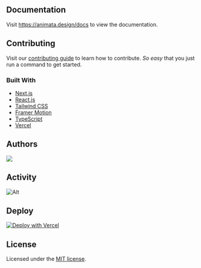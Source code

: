 ## Documentation

Visit https://animata.design/docs to view the documentation.

## Contributing

Visit our [contributing guide](https://animata.design/docs/contributing) to learn how to contribute. _So easy_ that you just run a command to get started.

### Built With

- [Next.js](https://nextjs.org/?ref=animata.design)
- [React.js](https://reactjs.org/?ref=animata.design)
- [Tailwind CSS](https://tailwindcss.com/?ref=animata.design)
- [Framer Motion](https://www.framer.com/motion/?ref=animata.design)
- [TypeScript](https://www.typescriptlang.org/?ref=animata.design)
- [Vercel](https://vercel.com/?ref=animata.design)

## Authors

<a href="https://github.com/codse/animata/graphs/contributors">
  <img src="https://contrib.rocks/image?repo=codse/animata" />
</a>

## Activity

![Alt](https://repobeats.axiom.co/api/embed/e38b0585b184d8d9426620096bba5af194ccafde.svg "Repobeats analytics image")

## Deploy

[![Deploy with Vercel](https://vercel.com/button)](https://vercel.com/new/clone?repository-url=https%3A%2F%2Fgithub.com%2Fcodse%2Fanimata)

## License

Licensed under the [MIT license](https://github.com/codse/animata/blob/main/LICENSE.md).
